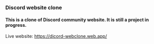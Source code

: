### Discord website clone
#### This is a clone of Discord community website. It is still a project in progress.
Live website: https://dicord-webclone.web.app/
